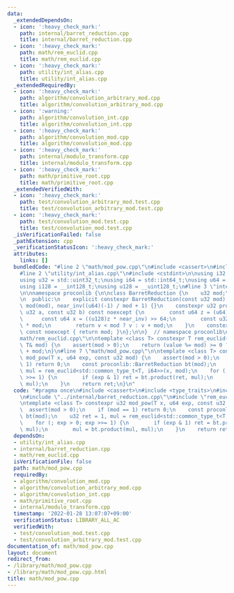 ```yaml
---
data:
  _extendedDependsOn:
  - icon: ':heavy_check_mark:'
    path: internal/barret_reduction.cpp
    title: internal/barret_reduction.cpp
  - icon: ':heavy_check_mark:'
    path: math/rem_euclid.cpp
    title: math/rem_euclid.cpp
  - icon: ':heavy_check_mark:'
    path: utility/int_alias.cpp
    title: utility/int_alias.cpp
  _extendedRequiredBy:
  - icon: ':heavy_check_mark:'
    path: algorithm/convolution_arbitrary_mod.cpp
    title: algorithm/convolution_arbitrary_mod.cpp
  - icon: ':warning:'
    path: algorithm/convolution_int.cpp
    title: algorithm/convolution_int.cpp
  - icon: ':heavy_check_mark:'
    path: algorithm/convolution_mod.cpp
    title: algorithm/convolution_mod.cpp
  - icon: ':heavy_check_mark:'
    path: internal/modulo_transform.cpp
    title: internal/modulo_transform.cpp
  - icon: ':heavy_check_mark:'
    path: math/primitive_root.cpp
    title: math/primitive_root.cpp
  _extendedVerifiedWith:
  - icon: ':heavy_check_mark:'
    path: test/convolution_arbitrary_mod.test.cpp
    title: test/convolution_arbitrary_mod.test.cpp
  - icon: ':heavy_check_mark:'
    path: test/convolution_mod.test.cpp
    title: test/convolution_mod.test.cpp
  _isVerificationFailed: false
  _pathExtension: cpp
  _verificationStatusIcon: ':heavy_check_mark:'
  attributes:
    links: []
  bundledCode: "#line 2 \"math/mod_pow.cpp\"\n#include <cassert>\n#include <type_traits>\n\
    #line 2 \"utility/int_alias.cpp\"\n#include <cstdint>\n\nusing i32 = std::int32_t;\n\
    using u32 = std::uint32_t;\nusing i64 = std::int64_t;\nusing u64 = std::uint64_t;\n\
    using i128 = __int128_t;\nusing u128 = __uint128_t;\n#line 3 \"internal/barret_reduction.cpp\"\
    \n\nnamespace proconlib {\n\nclass BarretReduction {\n    u32 mod;\n    u64 near_inv;\n\
    \n  public:\n    explicit constexpr BarretReduction(const u32 mod) noexcept :\
    \ mod(mod), near_inv((u64)(-1) / mod + 1) {}\n    constexpr u32 product(const\
    \ u32 a, const u32 b) const noexcept {\n        const u64 z = (u64)a * b;\n  \
    \      const u64 x = ((u128)z * near_inv) >> 64;\n        const u32 v = z - x\
    \ * mod;\n        return v < mod ? v : v + mod;\n    }\n    constexpr u32 get_mod()\
    \ const noexcept { return mod; }\n};\n\n}  // namespace proconlib\n#line 3 \"\
    math/rem_euclid.cpp\"\n\ntemplate <class T> constexpr T rem_euclid(T value, const\
    \ T& mod) {\n    assert(mod > 0);\n    return (value %= mod) >= 0 ? value : value\
    \ + mod;\n}\n#line 7 \"math/mod_pow.cpp\"\n\ntemplate <class T> constexpr u32\
    \ mod_pow(T x, u64 exp, const u32 mod) {\n    assert(mod > 0);\n    if (mod ==\
    \ 1) return 0;\n    const proconlib::BarretReduction bt(mod);\n    u32 ret = 1,\
    \ mul = rem_euclid<std::common_type_t<T, i64>>(x, mod);\n    for (; exp > 0; exp\
    \ >>= 1) {\n        if (exp & 1) ret = bt.product(ret, mul);\n        mul = bt.product(mul,\
    \ mul);\n    }\n    return ret;\n}\n"
  code: "#pragma once\n#include <cassert>\n#include <type_traits>\n#include \"../utility/int_alias.cpp\"\
    \n#include \"../internal/barret_reduction.cpp\"\n#include \"rem_euclid.cpp\"\n\
    \ntemplate <class T> constexpr u32 mod_pow(T x, u64 exp, const u32 mod) {\n  \
    \  assert(mod > 0);\n    if (mod == 1) return 0;\n    const proconlib::BarretReduction\
    \ bt(mod);\n    u32 ret = 1, mul = rem_euclid<std::common_type_t<T, i64>>(x, mod);\n\
    \    for (; exp > 0; exp >>= 1) {\n        if (exp & 1) ret = bt.product(ret,\
    \ mul);\n        mul = bt.product(mul, mul);\n    }\n    return ret;\n}\n"
  dependsOn:
  - utility/int_alias.cpp
  - internal/barret_reduction.cpp
  - math/rem_euclid.cpp
  isVerificationFile: false
  path: math/mod_pow.cpp
  requiredBy:
  - algorithm/convolution_mod.cpp
  - algorithm/convolution_arbitrary_mod.cpp
  - algorithm/convolution_int.cpp
  - math/primitive_root.cpp
  - internal/modulo_transform.cpp
  timestamp: '2022-01-28 13:07:07+09:00'
  verificationStatus: LIBRARY_ALL_AC
  verifiedWith:
  - test/convolution_mod.test.cpp
  - test/convolution_arbitrary_mod.test.cpp
documentation_of: math/mod_pow.cpp
layout: document
redirect_from:
- /library/math/mod_pow.cpp
- /library/math/mod_pow.cpp.html
title: math/mod_pow.cpp
---
```

